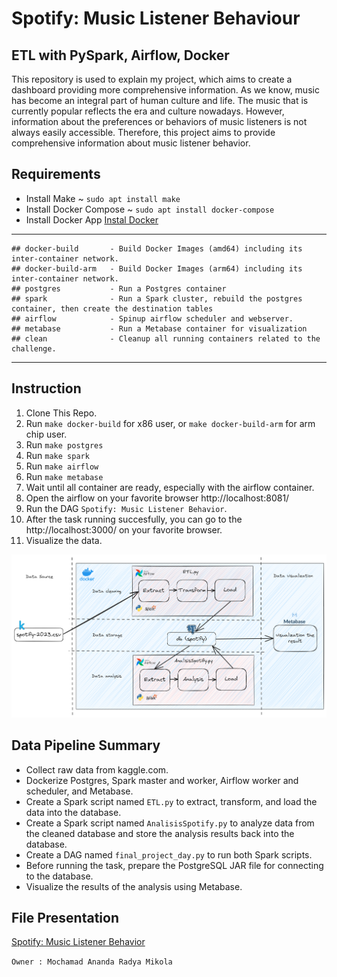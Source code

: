 # Spotify: Music Listener Behaviour
## ETL with PySpark, Airflow, Docker

This repository is used to explain my project, which aims to create a dashboard providing more comprehensive information. As we know, music has become an integral part of human culture and life. The music that is currently popular reflects the era and culture nowadays. However, information about the preferences or behaviors of music listeners is not always easily accessible. Therefore, this project aims to provide comprehensive information about music listener behavior.

## Requirements
- Install Make ~ `sudo apt install make`
- Install Docker Compose ~ `sudo apt install docker-compose`
- Install Docker App [Instal Docker](https://docs.docker.com/engine/install/)

---
```
## docker-build	      - Build Docker Images (amd64) including its inter-container network.
## docker-build-arm   - Build Docker Images (arm64) including its inter-container network.
## postgres           - Run a Postgres container
## spark              - Run a Spark cluster, rebuild the postgres container, then create the destination tables
## airflow            - Spinup airflow scheduler and webserver.
## metabase           - Run a Metabase container for visualization
## clean              - Cleanup all running containers related to the challenge.
```
---

## Instruction
1. Clone This Repo.
2. Run `make docker-build` for x86 user, or `make docker-build-arm` for arm chip user.
3. Run `make postgres`
4. Run `make spark`
5. Run `make airflow`
6. Run `make metabase`
7. Wait until all container are ready, especially with the airflow container.
8. Open the airflow on your favorite browser http://localhost:8081/
9. Run the DAG `Spotify: Music Listener Behavior`.
10. After the task running succesfully, you can go to the http://localhost:3000/ on your favorite browser.
11. Visualize the data.

![Data Pipeline](https://github.com/RadyaMikola22/final-project-DE/blob/7874afb84984e56eb6bc45afc1f5f7784c6f12ef/Design%20Data%20Pipeline%20(Metabase).png)
## Data Pipeline Summary
- Collect raw data from kaggle.com.
- Dockerize Postgres, Spark master and worker, Airflow worker and scheduler, and Metabase.
- Create a Spark script named `ETL.py` to extract, transform, and load the data into the database.
- Create a Spark script named `AnalisisSpotify.py` to analyze data from the cleaned database and store the analysis results back into the database.
- Create a DAG named `final_project_day.py` to run both Spark scripts.
- Before running the task, prepare the PostgreSQL JAR file for connecting to the database.
- Visualize the results of the analysis using Metabase.

## File Presentation
[Spotify: Music Listener Behavior](https://www.canva.com/design/DAFx2UoDeAM/y01IcQ7w_Ue8kIQVwrDdYQ/view?utm_content=DAFx2UoDeAM&utm_campaign=designshare&utm_medium=link&utm_source=editor)

`Owner : Mochamad Ananda Radya Mikola`
